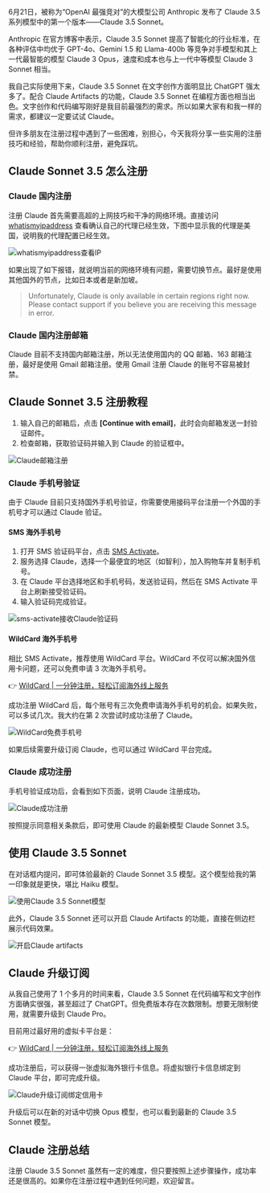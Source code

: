 6月21日，被称为“OpenAI 最强竞对”的大模型公司 Anthropic 发布了 Claude 3.5 系列模型中的第一个版本——Claude 3.5 Sonnet。

Anthropic 在官方博客中表示，Claude 3.5 Sonnet 提高了智能化的行业标准，在各种评估中均优于 GPT-4o、Gemini 1.5 和 Llama-400b 等竞争对手模型和其上一代最智能的模型 Claude 3 Opus，速度和成本也与上一代中等模型 Claude 3 Sonnet 相当。

我自己实际使用下来，Claude 3.5 Sonnet 在文字创作方面明显比 ChatGPT 强太多了。配合 Claude Artifacts 的功能，Claude 3.5 Sonnet 在编程方面也相当出色。文字创作和代码编写刚好是我目前最强烈的需求。所以如果大家有和我一样的需求，都建议一定要试试 Claude。

但许多朋友在注册过程中遇到了一些困难，别担心，今天我将分享一些实用的注册技巧和经验，帮助你顺利注册，避免踩坑。

## Claude Sonnet 3.5 怎么注册

### Claude 国内注册

注册 Claude 首先需要高超的上网技巧和干净的网络环境。直接访问 [whatismyipaddress](https://whatismyipaddress.com/) 查看确认自己的代理已经生效，下图中显示我的代理是美国，说明我的代理配置已经生效。

![whatismyipaddress查看IP](https://cdn.spoock.com/img/f1090dc1487b0cb2.webp)

如果出现了如下报错，就说明当前的网络环境有问题，需要切换节点。最好是使用其他国外的节点，比如日本或者是新加坡。

> Unfortunately, Claude is only available in certain regions right now. Please contact support if you believe you are receiving this message in error.

### Claude 国内注册邮箱

Claude 目前不支持国内邮箱注册，所以无法使用国内的 QQ 邮箱、163 邮箱注册，最好是使用 Gmail 邮箱注册。使用 Gmail 注册 Claude 的账号不容易被封禁。

## Claude Sonnet 3.5 注册教程

1. 输入自己的邮箱后，点击 **[Continue with email]**，此时会向邮箱发送一封验证邮件。
2. 检查邮箱，获取验证码并输入到 Claude 的验证框中。

![Claude邮箱注册](https://cdn.spoock.com/img/adddd7cfff83331c.webp)

### Claude 手机号验证

由于 Claude 目前只支持国外手机号验证，你需要使用接码平台注册一个外国的手机号才可以通过 Claude 验证。

#### SMS 海外手机号

1. 打开 SMS 验证码平台，点击 [SMS Activate](https://sms-activate.org)。
2. 服务选择 Claude，选择一个最便宜的地区（如智利），加入购物车并复制手机号。
3. 在 Claude 平台选择地区和手机号码，发送验证码，然后在 SMS Activate 平台上刷新接受验证码。
4. 输入验证码完成验证。

![sms-activate接收Claude验证码](https://cdn.spoock.com/img/0661771976ce224d.webp)

#### WildCard 海外手机号

相比 SMS Activate，推荐使用 WildCard 平台。WildCard 不仅可以解决国外信用卡问题，还可以免费申请 3 次海外手机号。

👉 [WildCard | 一分钟注册，轻松订阅海外线上服务](https://bit.ly/bewildcard)

成功注册 WildCard 后，每个账号有三次免费申请海外手机号的机会。如果失败，可以多试几次。我大约在第 2 次尝试时成功注册了 Claude。

![WildCard免费手机号](https://cdn.spoock.com/img/029c85be08f0327a.webp)

如果后续需要升级订阅 Claude，也可以通过 WildCard 平台完成。

### Claude 成功注册

手机号验证成功后，会看到如下页面，说明 Claude 注册成功。

![Claude成功注册](https://cdn.spoock.com/img/43f5c6c723687598.webp)

按照提示同意相关条款后，即可使用 Claude 的最新模型 Claude Sonnet 3.5。

## 使用 Claude 3.5 Sonnet

在对话框内提问，即可体验最新的 Claude Sonnet 3.5 模型。这个模型给我的第一印象就是更快，堪比 Haiku 模型。

![使用Claude 3.5 Sonnet模型](https://cdn.spoock.com/img/d04ac8b28132c129.webp)

此外，Claude 3.5 Sonnet 还可以开启 Claude Artifacts 的功能，直接在侧边栏展示代码效果。

![开启Claude artifacts](https://cdn.spoock.com/img/e0a62dca0fe4184d.webp)

## Claude 升级订阅

从我自己使用了 1 个多月的时间来看，Claude 3.5 Sonnet 在代码编写和文字创作方面确实很强，甚至超过了 ChatGPT。但免费版本存在次数限制。想要无限制使用，就需要升级到 Claude Pro。

目前用过最好用的虚拟卡平台是：

👉 [WildCard | 一分钟注册，轻松订阅海外线上服务](https://bit.ly/bewildcard)

成功注册后，可以获得一张虚拟海外银行卡信息。将虚拟银行卡信息绑定到 Claude 平台，即可完成升级。

![Claude升级订阅绑定信用卡](https://cdn.spoock.com/img/5eb87dcd098eeaaa.webp)

升级后可以在新的对话中切换 Opus 模型，也可以看到最新的 Claude 3.5 Sonnet 模型。

## Claude 注册总结

注册 Claude 3.5 Sonnet 虽然有一定的难度，但只要按照上述步骤操作，成功率还是很高的。如果你在注册过程中遇到任何问题，欢迎留言。